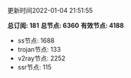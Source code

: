 更新时间2022-01-04 21:51:55

**总订阅: 181**
**总节点: 6360**
**有效节点: 4188**
- ss节点: 1688
- trojan节点: 133
- v2ray节点: 2252
- ssr节点: 115
